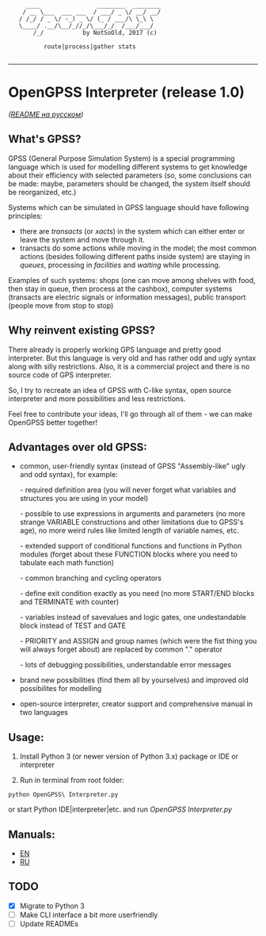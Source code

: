 ```
     ____                ________  ________
    / __ \___  ___ ___  / ___/ _ \/ __/ __/
   / /_/ / _ \/ -_) _ \/ (_ / ___/\ \_\ \
   \____/ .__/\__/_//_/\___/_/  /___/___/
       /_/           by NotSoOld, 2017 (c)
   
          route|process|gather stats
          
```

---

# OpenGPSS Interpreter (release 1.0)

*([README на русском](./README_RU.md))*

## What's GPSS?
GPSS (General Purpose Simulation System) is a special programming language which is used for modelling different systems to get knowledge about their efficiency with selected parameters (so, some conclusions can be made: maybe, parameters should be changed, the system itself should be reorganized, etc.)

Systems which can be simulated in GPSS language should have following principles:
- there are *transacts* (or *xacts*) in the system which can either enter or leave the system and move through it.
- transacts do some actions while moving in the model; the most common actions (besides following different paths inside system) are staying in *queues*, processing in *facilities* and *waiting* while processing.

Examples of such systems: shops (one can move among shelves with food, then stay in queue, then process at the cashbox), computer systems (transacts are electric signals or information messages), public transport (people move from stop to stop)

## Why reinvent existing GPSS?
There already is properly working GPS language and pretty good interpreter. But this language is very old and has rather odd and ugly syntax along with silly restrictions. Also, it is a commercial project and there is no source code of GPS interpreter.

So, I try to recreate an idea of GPSS with C-like syntax, open source interpreter and more possibilities and less restrictions. 

Feel free to contribute your ideas, I'll go through all of them - we can make OpenGPSS better together!


## Advantages over old GPSS:

- common, user-friendly syntax (instead of GPSS "Assembly-like" ugly and odd syntax), for example:

	\- required definition area (you will never forget what variables and structures you are using in your model)
	
	\- possible to use expressions in arguments and parameters (no more strange VARIABLE constructions and other limitations due to GPSS's age), no more weird rules like limited length of variable names, etc.
	
	\- extended support of conditional functions and functions in Python modules (forget about these FUNCTION blocks where you need to tabulate each math function)
	
	\- common branching and cycling operators
	
	\- define exit condition exactly as you need (no more START/END blocks and TERMINATE with counter)
	
	\- variables instead of savevalues and logic gates, one undestandable block instead of TEST and GATE
	
	\- PRIORITY and ASSIGN and group names (which were the fist thing you will always forget about) are replaced by common "." operator
	
	\- lots of debugging possibilities, understandable error messages

- brand new possibilities (find them all by yourselves) and improved old possibilites for modelling

- open-source interpreter, creator support and comprehensive manual in two languages


## Usage:

1. Install Python 3 (or newer version of Python 3.x) package or IDE or interpreter

2. Run in terminal from root folder:

`python OpenGPSS\ Interpreter.py`

or start Python IDE|interpreter|etc. and run *OpenGPSS Interpreter.py*

## Manuals:
- [EN](./manuals/Manual.md) 
- [RU](./manuals/Manual_RU.md)

## TODO
- [x] Migrate to Python 3
- [ ] Make CLI interface a bit more userfriendly
- [ ] Update READMEs 
